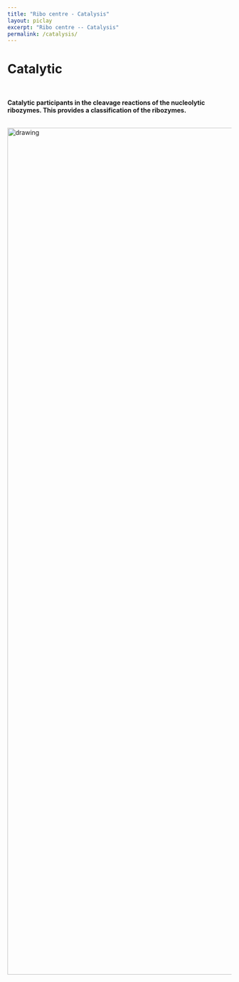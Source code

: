 ```yaml
---
title: "Ribo centre - Catalysis"
layout: piclay
excerpt: "Ribo centre -- Catalysis"
permalink: /catalysis/
---
```




# Catalytic

<br>

 **Catalytic participants in the cleavage reactions of the nucleolytic ribozymes. This provides a classification of the ribozymes.**<br><br>

<img src="https://www.ribocentre.org/images/CalaPic/cala.png" alt="drawing" style="weight:900px;height:1900px;display:block;margin:0 auto;"><br><br>

















